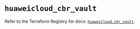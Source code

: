 # `huaweicloud_cbr_vault`

Refer to the Terraform Registry for docs: [`huaweicloud_cbr_vault`](https://registry.terraform.io/providers/huaweicloud/huaweicloud/1.71.1/docs/resources/cbr_vault).
